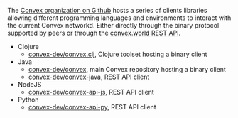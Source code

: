 The [Convex organization on Github](https://github.com/convex-dev) hosts a series of clients libraries allowing different programming languages and environments
to interact with the current Convex networkd. Either directly through the binary protocol supported by peers or through the [convex.world REST API](/rest-api).

- Clojure
    - [convex-dev/convex.clj](https://github.com/Convex-Dev/convex.cljc), Clojure toolset hosting a binary client
- Java
    - [convex-dev/convex](https://github.com/orgs/Convex-Dev/convex), main Convex repository hosting a binary client
    - [convex-dev/convex-java](https://github.com/Convex-Dev/convex-java), REST API client
- NodeJS
    - [convex-dev/convex-api-js](https://github.com/Convex-Dev/convex-api-js), REST API client
- Python
    - [convex-dev/convex-api-py](https://github.com/Convex-Dev/convex-api-py), REST API client
